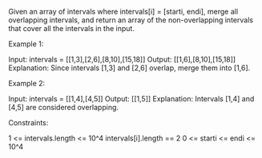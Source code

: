 Given an array of intervals where intervals[i] = [starti, endi], merge all
overlapping intervals, and return an array of the non-overlapping intervals
that cover all the intervals in the input.


Example 1:


Input: intervals = [[1,3],[2,6],[8,10],[15,18]]
Output: [[1,6],[8,10],[15,18]]
Explanation: Since intervals [1,3] and [2,6] overlap, merge them into
[1,6].


Example 2:


Input: intervals = [[1,4],[4,5]]
Output: [[1,5]]
Explanation: Intervals [1,4] and [4,5] are considered overlapping.



Constraints:


1 <= intervals.length <= 10^4
intervals[i].length == 2
0 <= starti <= endi <= 10^4




